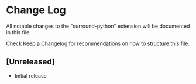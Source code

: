# Change Log
All notable changes to the "surround-python" extension will be documented in this file.

Check [Keep a Changelog](http://keepachangelog.com/) for recommendations on how to structure this file.

## [Unreleased]
- Initial release
